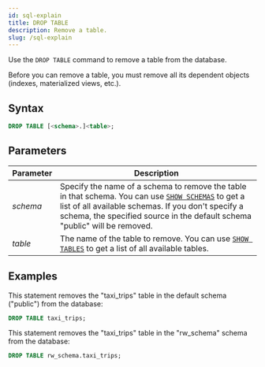 ```yaml
---
id: sql-explain
title: DROP TABLE
description: Remove a table.
slug: /sql-explain
---
```


Use the `DROP TABLE` command to remove a table from the database.

Before you can remove a table, you must remove all its dependent objects (indexes, materialized views, etc.).

## Syntax

```sql
DROP TABLE [<schema>.]<table>;
```


## Parameters

|Parameter                  | Description           |
|---------------------------|-----------------------|
|*schema*                   |Specify the name of a schema to remove the table in that schema. You can use [`SHOW SCHEMAS`](sql-show-schemas.md) to get a list of all available schemas. If you don't specify a schema, the specified source in the default schema "public" will be removed.|
|*table*                    |The name of the table to remove. You can use [`SHOW TABLES`](sql-show-tables.md) to get a list of all available tables.|



## Examples

This statement removes the "taxi_trips" table in the default schema ("public") from the database:

```sql
DROP TABLE taxi_trips;
```

This statement removes the "taxi_trips" table in the "rw_schema" schema from the database:

```sql
DROP TABLE rw_schema.taxi_trips;
```
